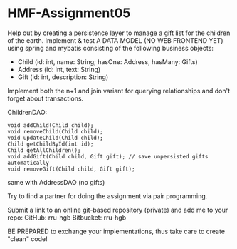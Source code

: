 # HMF-Assignment05
Help out <fill in preferred holiday-fictive-figure here> by creating a persistence layer to manage a gift list for the children of the earth.
Implement & test A DATA MODEL (NO WEB FRONTEND YET) using spring and mybatis consisting of the following business objects:

- Child (id: int, name: String; hasOne: Address, hasMany: Gifts)
- Address (id: int, text: String)
- Gift (id: int, description: String)

Implement both the n+1 and join variant for querying relationships and don't forget about transactions.

ChildrenDAO:
```
void addChild(Child child);
void removeChild(Child child);
void updateChild(Child child);
Child getChildById(int id);
Child getAllChildren();
void addGift(Child child, Gift gift); // save unpersisted gifts automatically
void removeGift(Child child, Gift gift);
```
same with AddressDAO (no gifts)

Try to find a partner for doing the assignment via pair programming.

Submit a link to an online git-based repository (private) and add me to your repo: 
GitHub: rru-hgb
Bitbucket: rru-hgb

BE PREPARED to exchange your implementations, thus take care to create "clean" code!
